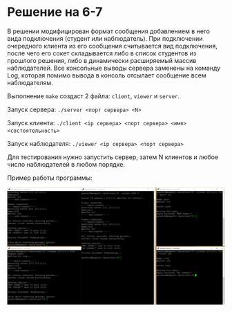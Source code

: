 # Решение на 6-7

В решении модифицирован формат сообщения добавлением в него вида подключения (студент или наблюдатель).
При подключении очередного клиента из его сообщения считывается вид подключения, после чего его сокет складывается либо в список студентов из прошлого решения, либо в динамически расширяемый массив наблюдателей.
Все консольные выводы сервера заменены на команду Log, которая помимо вывода в консоль отсылает сообщение всем наблюдателям.

Выполнение `make` создаст 2 файла: `client`, `viewer` и `server`.

Запуск сервера: `./server <порт сервера> <N>`

Запуск клиента: `./client <ip сервера> <порт сервера> <имя> <состоятельность>`

Запуск наблюдателя: `./viewer <ip сервера> <порт сервера>`

Для тестирования нужно запустить сервер, затем N клиентов и любое число наблюдателей в любом порядке.

Пример работы программы: 

![пример](https://github.com/GeorgySabaev/os2/blob/main/6-7/example.png?raw=true)
